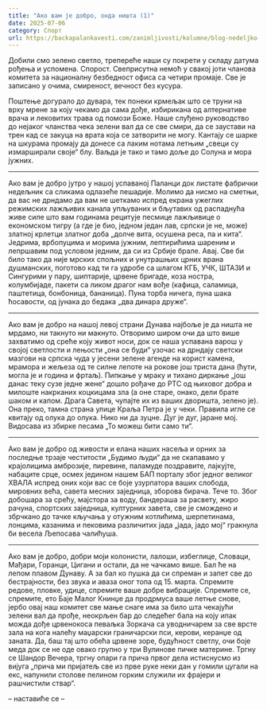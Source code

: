 ```yaml
---
title: "Ако вам је добро, онда ништа (1)"
date: 2025-07-06
category: Спорт
url: https://backapalankavesti.com/zanimljivosti/kolumne/blog-nedeljko-bacina/ako-vam-je-dobro-onda-nista-1/
---
```


Добили смо зелено светло, трепереће
наши су покрети у складу датума рођења и успомена.
Спорост.
Свеприсутна немоћ у свакој јоти
чланова комитета за националну безбедност
офиса са четири промаје.
Све је записано у очима, смиреност, вечност без кусура.

Поштење догурало до дувара, тек понеки крмељак
што се труни на врху мрене за коју чекамо да сама дође, избирикана
од алтернативе врача и лековитих трава од помози Боже.
Наше слуђено руководство до нејаког чланства
чека зелени вал да се све смири, да се заустави на трен
кад се закуца на врата која се затворити не могу.
Кантају се шарке на шкурама промају да донесе
са лаким нотама летњим „свеци су измарширали своје“ блу.
Ваљда је тако и тамо доље до Солуна и мора јужних.
***
Ако вам је добро јутро у нашој успаваној Паланци
док листате фабрички недељник са сликама одлазеће пешадије.
Молимо да нисмо на сметњи, да вас не дрндамо
да вам не шеткамо испред екрана ужеглих режимских лажљивих канала
упљуваних и бљутавих од распаднућа живе силе
што вам годинама рецитује песмице лажљивице
о економском тигру (а где је био, једном један лав, српски је не, може)
златној крлетци златног доба „долче вита, осушена реса, па и кита“.
Једрима, врбопуцима и морима јужним, лептирићима шареним и лепршавим
под условом једним, да си из Србије брале.
Авај. Све би било тако да није мрских спољних и унутрашњих
црних врана душманских, поготово кад ти га удробе са шлагом КГБ,
УЧК, ШТАЗИ и Сингурими у пару, шиптарије, црвене бригаде, коза ностра,
колумбијаде, пакети са ликом драгог нам вође
(кафица, саламица, паштетица, бонбоница, бананица).
Пуна торба ничега, пуна шака ћосавости,
од јунака до бедака „два динара друже“.

***
Ако вам је добро на нашој левој страни Дунава
најбоље је да ништа не мрдамо, ни такнуто ни макнуто.
Отворимо широм очи да што више захватимо
од среће коју живот носи, док се наша успавана варош
у својој светлости и лењости „она се буди“
узочас на дрндају светски мазгови на српска чуда
у јесени зелене агенде на корист камена, мрамора и жељеза
од те силне лепоте на рокове још триста дана
(ћути, могла је и година и фртаљ).
Пипкање у мраку и тихано диркање
„још данас теку сузе једне жене“
дошло рођаче до РТС од њиховог добра и милоште
накрканих коцкицама зла
(а оне старе, онако, дели брате шаком и капом.
Драга Савета, чупајте их из ваших дворишта, зелено је).
Она преко, тамна страна улице Краља Петра је у чеки.
Правила игле се квитају од олука до олука. Нико ни да зуцне.
Дуг је дуг, јаране мој. Видосава из збирке песама „То можеш бити само ти“.

***
Ако вам је добро од живости и елана наших насеља
и орних за последње трзаје честитости „Будимо људи“
да не скапавамо у крајолицима амброзије, пиревине, паламуде
поздравите, лајкујте, набаците срце, осмех
једином нашем БАП порталу због једног великог ХВАЛА
испред оних који вас се боје узурпатора ваших слобода,
мировних већа, савета месних заједница, зборова бирача.
Тече то. Због добошара за срећу, мајстора за воду,
бандераша за расвету, жиро рачуна, спортских заједница,
културних завета, све је смождено и збрчкано до тачке кључања
у отужним котлићима, шерпетинама, лонцима, казанима и пековима
различитих јада „јада, јадо мој“ гракнула би весела Љепосава чалићуша.

***
Ако вам је добро, добри моји колонисти, лалоши, избеглице, Словаци,
Мађари, Горанци, Цигани и остали, да не чачкамо више.
Бал ће на лепом плавом Дунаву. А за бал ко пушка да си спреман и запет
све до бестрајности, без звука и аваза оног топа од 15. марта.
Спремите редове, пловке, удице, спремите ваше добре вибрације.
Спремите се, спремите, ето Баје Малог Книнџе
да продрмуса ваше летње снове, јербо
овај наш комитет све мање снаге има за било шта
чекајући зелени вал да прође, неокрљен бар до следећег бала
на коју ипак можда дође црвенокоса певаљка Зоркача
са уводничарем за све врсте зала на кога налећу
маџарски граничарски пси, керови, керанџе од заната.
Да, баш тај што обећа црвене зоре, будућност светлу,
очи боје меда док се не оде овако групно у три Вулинове
пичке материне. Тргну се Шандор Вечера, тргну опари га прича првог дела
истиснусмо из вијуга „прича ми пријатељ све из прве руке
неки дан у гомили цугали на екс, напунили столове пелином горким
служили их фрајери и рашчистили ствар“.

– наставиће се –
